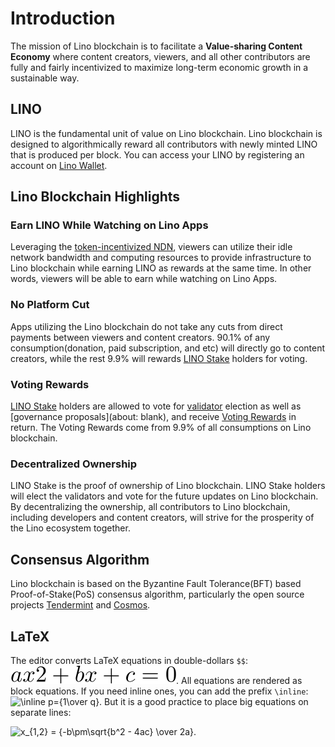 # Introduction

The mission of Lino blockchain is to facilitate a **Value-sharing Content Economy** where content creators, viewers, and all other contributors are fully and fairly incentivized to maximize long-term economic growth in a sustainable way.

## LINO

LINO is the fundamental unit of value on Lino blockchain. Lino blockchain is designed to algorithmically reward all contributors with newly minted LINO that is produced per block. You can access your LINO by registering an account on [Lino Wallet](https://account.lino.network).
## Lino Blockchain Highlights

### Earn LINO While Watching on Lino Apps

Leveraging the [token-incentivized NDN](../lino_wallet_faq/faq.html#what-are-validators-and-what-do-they-do), viewers can utilize their idle network bandwidth and computing resources to provide infrastructure to Lino blockchain while earning LINO as rewards at the same time. In other words, viewers will be able to earn while watching on Lino Apps.

### No Platform Cut

Apps utilizing the Lino blockchain do not take any cuts from direct payments between viewers and content creators. 90.1% of any consumption(donation, paid subscription, and etc) will directly go to content creators, while the rest 9.9% will rewards [LINO Stake](about:blank) holders for voting.

### Voting Rewards

[LINO Stake](about:blank) holders are allowed to vote for [validator](about:blank) election as well as [governance proposals](about: blank), and receive [Voting Rewards](about:blank) in return. The Voting Rewards come from 9.9% of all consumptions on Lino blockchain.

### Decentralized Ownership

LINO Stake is the proof of ownership of Lino blockchain. LINO Stake holders will elect the validators and vote for the future updates on Lino blockchain. By decentralizing the ownership, all contributors to Lino blockchain, including developers and content creators, will strive for the prosperity of the Lino ecosystem together.

## Consensus Algorithm

Lino blockchain is based on the Byzantine Fault Tolerance(BFT) based Proof-of-Stake(PoS) consensus algorithm, particularly the open source projects [Tendermint](https://tendermint.com/) and [Cosmos](https://cosmos.network/).


## LaTeX

The editor converts LaTeX equations in double-dollars `$$`: <img src="../.vuepress/public/latex1.svg" alt="ax2+bx+c=0" />. All equations are rendered as block equations. If you need inline ones, you can add the prefix `\inline`: <img src="https://tex.s2cms.ru/svg/%5Cinline%20p%3D%7B1%5Cover%20q%7D" alt="\inline p={1\over q}" />. But it is a good practice to place big equations on separate lines:

<img src="https://tex.s2cms.ru/svg/x_%7B1%2C2%7D%20%3D%20%7B-b%5Cpm%5Csqrt%7Bb%5E2%20-%204ac%7D%20%5Cover%202a%7D." alt="x_{1,2} = {-b\pm\sqrt{b^2 - 4ac} \over 2a}." />